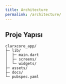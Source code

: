 ```yaml
---
title: Architecture
permalink: /architecture/
---
```


## Proje Yapısı

```text
clarxcore_app/
├─ lib/
│  ├─ main.dart
│  ├─ screens/
│  └─ widgets/
├─ assets/
├─ docs/
└─ pubspec.yaml
